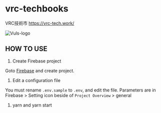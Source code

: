 # vrc-techbooks
VRC技術市 https://vrc-tech.work/

![Vuls-logo](https://user-images.githubusercontent.com/1934979/75617707-4fd0bc80-5ba6-11ea-9ab7-1abcbbd7f2b1.png)


## HOW TO USE

1. Create Firebase project

Goto [Firebase](https://console.firebase.google.com/) and create project.

1. Edit a configuration file

You must rename `.env.sample` to `.env`, and edit the file.
Parameters are in Firebase > Setting icon beside of `Project Overview` > general

1. yarn and yarn start

